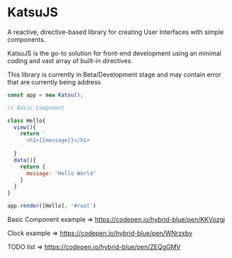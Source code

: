 # KatsuJS

A reactive, directive-based library for creating User Interfaces with simple components.

KatsuJS is the go-to solution for front-end development using an minimal coding and vast array of built-in directives.

This library is currently in Beta/Development stage and may contain error that are currently being address

```javascript
const app = new Katsu();
```

```javascript
// Basic Component

class Hello{
  view(){
    return `
      <h1>{{message}}</h1>
    `
  }
  data(){
    return {
      message: 'Hello World'
    }
  }
}

```

```javascript
app.render([Hello], '#root')
```

Basic Component example => https://codepen.io/hybrid-blue/pen/KKVozgj

Clock example => https://codepen.io/hybrid-blue/pen/WNrzxbv

TODO list => https://codepen.io/hybrid-blue/pen/ZEQgGMV
